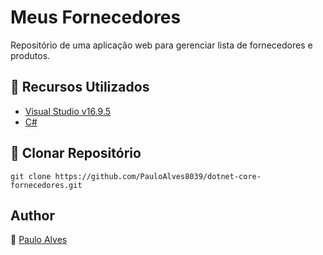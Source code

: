# Meus Fornecedores
Repositório de uma aplicação web para gerenciar lista de fornecedores e produtos.

## :wrench: Recursos Utilizados

- [Visual Studio v16.9.5](https://visualstudio.microsoft.com/pt-br/)
- [C#](https://docs.microsoft.com/pt-br/dotnet/csharp/getting-started/)

## :floppy_disk: Clonar Repositório

`git clone https://github.com/PauloAlves8039/dotnet-core-fornecedores.git`

## Author

:boy: [Paulo Alves](https://github.com/PauloAlves8039)
